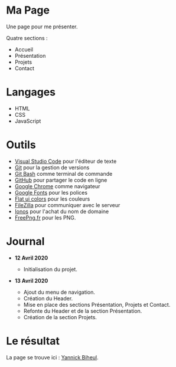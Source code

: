 # Ma Page
Une page pour me présenter.

Quatre sections :

* Accueil
* Présentation
* Projets
* Contact

# Langages

* HTML
* CSS
* JavaScript

# Outils

* [Visual Studio Code](https://code.visualstudio.com/) pour l'éditeur de texte
* [Git](https://git-scm.com/) pour la gestion de versions
* [Git Bash](https://gitforwindows.org/) comme terminal de commande
* [GitHub](https://github.com/) pour partager le code en ligne
* [Google Chrome](https://www.google.fr/chrome/?brand=CHBD&gclid=CjwKCAjwpqv0BRABEiwA-TySweC2bONhPrgyuzbP4_9snC9rXGiS1lxTNuhsrfpnmj39i5z8PpHkJRoC7C0QAvD_BwE&gclsrc=aw.ds) comme navigateur
* [Google Fonts](https://fonts.google.com/) pour les polices
* [Flat ui colors](https://flatuicolors.com/) pour les couleurs
* [FileZilla](https://filezilla-project.org/) pour communiquer avec le serveur
* [Ionos](https://www.ionos.fr/) pour l'achat du nom de domaine
* [FreePng.fr](https://www.freepng.fr/) pour les PNG.

# Journal

* **12 Avril 2020**
    * Initialisation du projet.

* **13 Avril 2020**
    * Ajout du menu de navigation.
    * Création du Header.
    * Mise en place des sections Présentation, Projets et Contact.
    * Refonte du Header et de la section Présentation.
    * Création de la section Projets.

# Le résultat

La page se trouve ici : [Yannick Biheul](http://yannickbiheul.fr/index.html).
